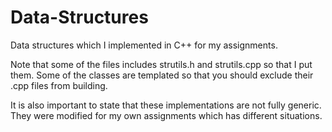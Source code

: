# Data-Structures
Data structures which I implemented in C++ for my assignments.


Note that some of the files includes strutils.h and strutils.cpp so that I put them.
Some of the classes are templated so that you should exclude their .cpp files from building.

It is also important to state that these implementations are not fully generic.
They were modified for my own assignments which has different situations.
 
